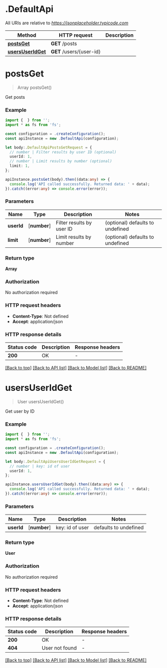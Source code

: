 # .DefaultApi

All URIs are relative to *https://jsonplaceholder.typicode.com*

Method | HTTP request | Description
------------- | ------------- | -------------
[**postsGet**](DefaultApi.md#postsGet) | **GET** /posts | 
[**usersUserIdGet**](DefaultApi.md#usersUserIdGet) | **GET** /users/{user-id} | 


# **postsGet**
> Array<Post> postsGet()

Get posts

### Example


```typescript
import {  } from '';
import * as fs from 'fs';

const configuration = .createConfiguration();
const apiInstance = new .DefaultApi(configuration);

let body:.DefaultApiPostsGetRequest = {
  // number | Filter results by user ID (optional)
  userId: 1,
  // number | Limit results by number (optional)
  limit: 1,
};

apiInstance.postsGet(body).then((data:any) => {
  console.log('API called successfully. Returned data: ' + data);
}).catch((error:any) => console.error(error));
```


### Parameters

Name | Type | Description  | Notes
------------- | ------------- | ------------- | -------------
 **userId** | [**number**] | Filter results by user ID | (optional) defaults to undefined
 **limit** | [**number**] | Limit results by number | (optional) defaults to undefined


### Return type

**Array<Post>**

### Authorization

No authorization required

### HTTP request headers

 - **Content-Type**: Not defined
 - **Accept**: application/json


### HTTP response details
| Status code | Description | Response headers |
|-------------|-------------|------------------|
**200** | OK |  -  |

[[Back to top]](#) [[Back to API list]](README.md#documentation-for-api-endpoints) [[Back to Model list]](README.md#documentation-for-models) [[Back to README]](README.md)

# **usersUserIdGet**
> User usersUserIdGet()

Get user by ID

### Example


```typescript
import {  } from '';
import * as fs from 'fs';

const configuration = .createConfiguration();
const apiInstance = new .DefaultApi(configuration);

let body:.DefaultApiUsersUserIdGetRequest = {
  // number | key: id of user
  userId: 1,
};

apiInstance.usersUserIdGet(body).then((data:any) => {
  console.log('API called successfully. Returned data: ' + data);
}).catch((error:any) => console.error(error));
```


### Parameters

Name | Type | Description  | Notes
------------- | ------------- | ------------- | -------------
 **userId** | [**number**] | key: id of user | defaults to undefined


### Return type

**User**

### Authorization

No authorization required

### HTTP request headers

 - **Content-Type**: Not defined
 - **Accept**: application/json


### HTTP response details
| Status code | Description | Response headers |
|-------------|-------------|------------------|
**200** | OK |  -  |
**404** | User not found |  -  |

[[Back to top]](#) [[Back to API list]](README.md#documentation-for-api-endpoints) [[Back to Model list]](README.md#documentation-for-models) [[Back to README]](README.md)


